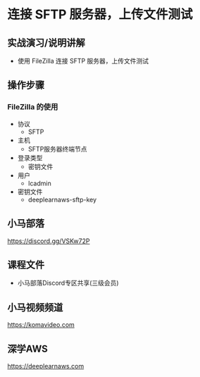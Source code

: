 连接 SFTP 服务器，上传文件测试
==========================

## 实战演习/说明讲解

+ 使用 FileZilla 连接 SFTP 服务器，上传文件测试

## 操作步骤

### FileZilla 的使用

+ 协议
  - SFTP
+ 主机
  - SFTP服务器终端节点
+ 登录类型
  - 密钥文件
+ 用户
  - lcadmin
+ 密钥文件
  - deeplearnaws-sftp-key

## 小马部落

https://discord.gg/VSKw72P

## 课程文件

+ 小马部落Discord专区共享(三级会员)

## 小马视频频道

https://komavideo.com

## 深学AWS

https://deeplearnaws.com

